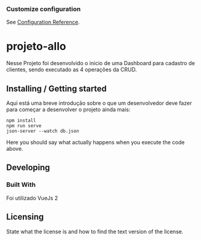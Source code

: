 

### Customize configuration
See [Configuration Reference](https://cli.vuejs.org/config/).
# projeto-allo


Nesse Projeto foi desenvolvido o inicio de uma Dashboard para cadastro de clientes, sendo executado as 4 operações da CRUD.

## Installing / Getting started

Aqui está uma breve introdução sobre o que um desenvolvedor deve fazer para começar a desenvolver o projeto ainda mais:

```shell
npm install
npm run serve
json-server --watch db.json
```

Here you should say what actually happens when you execute the code above.

## Developing

### Built With
Foi utilizado VueJs 2


## Licensing

State what the license is and how to find the text version of the license.
